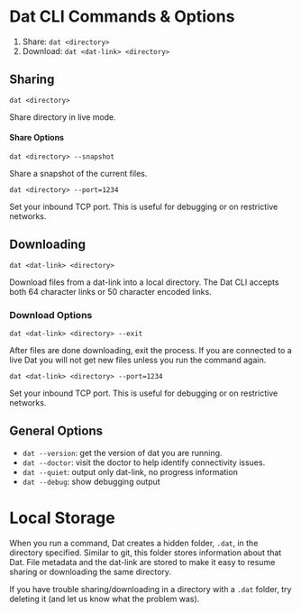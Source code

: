

# Dat CLI Commands & Options

1. Share: `dat <directory>`
2. Download: `dat <dat-link> <directory>`

## Sharing

`dat <directory>`

Share directory in live mode.

#### Share Options

`dat <directory> --snapshot`

Share a snapshot of the current files. 

`dat <directory> --port=1234`

Set your inbound TCP port. This is useful for debugging or on restrictive networks. 

## Downloading

`dat <dat-link> <directory>`

Download files from a dat-link into a local directory. The Dat CLI accepts both 64 character links or 50 character encoded links.

### Download Options

`dat <dat-link> <directory> --exit` 

After files are done downloading, exit the process. If you are connected to a live Dat you will not get new files unless you run the command again.

`dat <dat-link> <directory> --port=1234`

Set your inbound TCP port. This is useful for debugging or on restrictive networks. 

## General Options

* `dat --version`: get the version of dat you are running.
* `dat --doctor`: visit the doctor to help identify connectivity issues.
* `dat --quiet`: output only dat-link, no progress information
* `dat --debug`: show debugging output

# Local Storage

When you run a command, Dat creates a hidden folder, `.dat`, in the directory specified. Similar to git, this folder stores information about that Dat. File metadata and the dat-link are stored to make it easy to resume sharing or downloading the same directory.

If you have trouble sharing/downloading in a directory with a `.dat` folder, try deleting it (and let us know what the problem was).
